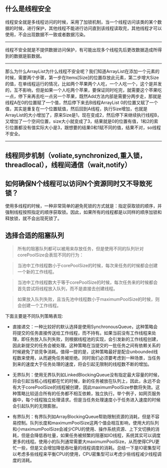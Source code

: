 
## 什么是线程安全

线程安全就是多线程访问的时候，采用了加锁机制，当一个线程访问该类的某个数据的时候，进行保护，其他线程不能进行访问直到该线程读取完，其他线程才可以使用，不会出现数据不一致或者数据污染。 

---

线程不安全就是不提供数据访问保护，有可能出现多个线程先后更改数据造成所得到的数据是脏数据。

---

那么为什么ArrayList为什么线程不安全呢？我们知道ArrayList在添加一个元素的时候，需要两个步骤，第一步在Items[Size]的位置存放此元素，第二步增大Size的值，在单线程运行的情况，比如两个苹果两个人吃，一个人吃一个，这个是并发的，互不影响，但是如果一个人吃两个苹果，要保证同时吃完，就需要这个苹果吃一点，停下来再去吃一点另一个苹果，既然Add方法内部是需要分两步走，那就是线程A在0的位置赋了一个值，然后停下来去B线程ArrayList 0的位置又赋了一个值，其实是重复在一个位置赋值，然后回到A线程，执行Size增加，也就是ArrayList的大小增加了，原来Size是1，现在变成2，然后停下来继续执行线程B，又增加了一个空间位置，size大小就变成了3，结果就是0的位置有值，1和2的索引位置都没有值实际大小是3，跟想要的结果0和1赋不同的值，结果不对，so线程不安全。


---


## 线程同步机制（voliate,synchronized,重入锁，threadlocal），线程间通信（wait,notify）


## 如何确保N个线程可以访问N个资源同时又不导致死锁？

使用多线程的时候，一种非常简单的避免死锁的方式就是：指定获取锁的顺序，并强制线程按照指定的顺序获取锁。因此，如果所有的线程都是以同样的顺序加锁和释放锁，就不会出现死锁了。




## 选择合适的阻塞队列

> 所有的阻塞队列都可以被用来存放任务，但是使用不同的队列针对corePoolSize会表现不同的行为：

> 当池中工作线程数小于corePoolSize的时候，每次来任务的时候都会创建一个新的工作线程。

> 当池中工作线程数大于等于corePoolSize的时候，每次任务来的时候都会首先尝试将线程放入队列，而不是直接去创建线程。

> 如果放入队列失败，且当先池中线程数小于maximumPoolSize的时候，则会创建一个工作线程。

下面主要是不同队列策略表现:

- 直接递交：一种比较好的默认选择是使用SynchronousQueue，这种策略会将提交的任务直接传送给工作线程，而不持有。如果当前没有工作线程来处理，即任务放入队列失败，则根据线程池的实现，会引发新的工作线程创建，因此新提交的任务会被处理。这种策略在当提交的一批任务之间有依赖关系的时候避免了锁竞争消耗。值得一提的是，这种策略最好是配合unbounded线程数来使用，从而避免任务被拒绝。同时我们必须要考虑到一种场景，当任务到来的速度大于任务处理的速度，将会引起无限制的线程数不断的增加。

- 无界队列：使用无界队列如LinkedBlockingQueue没有指定最大容量的时候，将会引起当核心线程都在忙的时候，新的任务被放在队列上，因此，永远不会有大于corePoolSize的线程被创建，因此maximumPoolSize参数将失效。这种策略比较适合所有的任务都不相互依赖，独立执行。举个例子，如网页服务器中，每个线程独立处理请求。但是当任务处理速度小于任务进入速度的时候会引起队列的无限膨胀。

- 有界队列：有界队列如ArrayBlockingQueue帮助限制资源的消耗，但是不容易控制。队列长度和maximumPoolSize这两个值会相互影响，使用大的队列和小maximumPoolSize会减少CPU的使用、操作系统资源、上下文切换的消耗，但是会降低吞吐量，如果任务被频繁的阻塞如IO线程，系统其实可以调度更多的线程。使用小的队列通常需要大maximumPoolSize，从而使得CPU更忙一些，但是又会增加降低吞吐量的线程调度的消耗。总结一下是IO密集型可以考虑多些线程来平衡CPU的使用，CPU密集型可以考虑少些线程减少线程调度的消耗。








